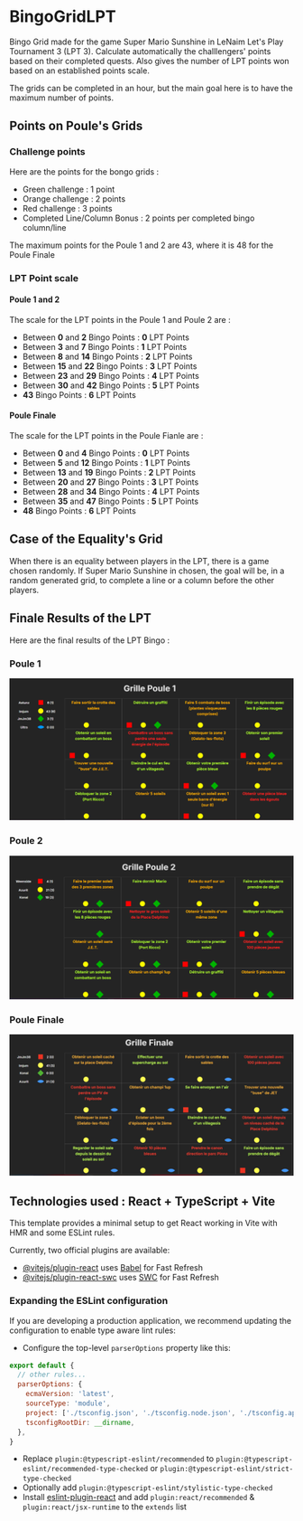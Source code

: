 # BingoGridLPT

Bingo Grid made for the game Super Mario Sunshine in LeNaim Let's Play Tournament 3 (LPT 3).
Calculate automatically the challlengers' points based on their completed quests.
Also gives the number of LPT points won based on an established points scale.

The grids can be completed in an hour, but the main goal here is to have the maximum number of points.

## Points on Poule's Grids

### Challenge points

Here are the points for the bongo grids :

- Green challenge : 1 point
- Orange challenge : 2 points
- Red challenge : 3 points
- Completed Line/Column Bonus : 2 points per completed bingo column/line

The maximum points for the Poule 1 and 2 are 43, where it is 48 for the Poule Finale

### LPT Point scale

#### Poule 1 and 2

The scale for the LPT points in the Poule 1 and Poule 2 are :

- Between **0** and **2** Bingo Points : **0** LPT Points
- Between **3** and **7** Bingo Points : **1** LPT Points
- Between **8** and **14** Bingo Points : **2** LPT Points
- Between **15** and **22** Bingo Points : **3** LPT Points
- Between **23** and **29** Bingo Points : **4** LPT Points
- Between **30** and **42** Bingo Points : **5** LPT Points
- **43** Bingo Points : **6** LPT Points

#### Poule Finale

The scale for the LPT points in the Poule Fianle are :

- Between **0** and **4** Bingo Points : **0** LPT Points
- Between **5** and **12** Bingo Points : **1** LPT Points
- Between **13** and **19** Bingo Points : **2** LPT Points
- Between **20** and **27** Bingo Points : **3** LPT Points
- Between **28** and **34** Bingo Points : **4** LPT Points
- Between **35** and **47** Bingo Points : **5** LPT Points
- **48** Bingo Points : **6** LPT Points

## Case of the Equality's Grid

When there is an equality between players in the LPT, there is a game chosen randomly. If Super Mario Sunshine in chosen, the goal will be, in a random generated grid, to complete a line or a column before the other players.

## Finale Results of the LPT

Here are the final results of the LPT Bingo :

### Poule 1

![Poule 1 Grid](images/LPT_Grille_Poule_1.png "Poule 1 Grid")

### Poule 2

![Poule 2 Grid](images/LPT_Grille_Poule_2.png "Poule 2 Grid")

### Poule Finale

![Poule Finale Grid](images/LPT_Grille_Poule_Finale.png "Poule Finale Grid")

## Technologies used : React + TypeScript + Vite

This template provides a minimal setup to get React working in Vite with HMR and some ESLint rules.

Currently, two official plugins are available:

- [@vitejs/plugin-react](https://github.com/vitejs/vite-plugin-react/blob/main/packages/plugin-react/README.md) uses [Babel](https://babeljs.io/) for Fast Refresh
- [@vitejs/plugin-react-swc](https://github.com/vitejs/vite-plugin-react-swc) uses [SWC](https://swc.rs/) for Fast Refresh

### Expanding the ESLint configuration

If you are developing a production application, we recommend updating the configuration to enable type aware lint rules:

- Configure the top-level `parserOptions` property like this:

```js
export default {
  // other rules...
  parserOptions: {
    ecmaVersion: 'latest',
    sourceType: 'module',
    project: ['./tsconfig.json', './tsconfig.node.json', './tsconfig.app.json'],
    tsconfigRootDir: __dirname,
  },
}
```

- Replace `plugin:@typescript-eslint/recommended` to `plugin:@typescript-eslint/recommended-type-checked` or `plugin:@typescript-eslint/strict-type-checked`
- Optionally add `plugin:@typescript-eslint/stylistic-type-checked`
- Install [eslint-plugin-react](https://github.com/jsx-eslint/eslint-plugin-react) and add `plugin:react/recommended` & `plugin:react/jsx-runtime` to the `extends` list
